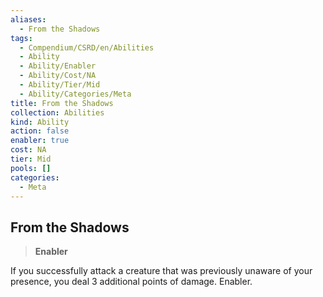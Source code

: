 ```yaml
---
aliases:
  - From the Shadows
tags:
  - Compendium/CSRD/en/Abilities
  - Ability
  - Ability/Enabler
  - Ability/Cost/NA
  - Ability/Tier/Mid
  - Ability/Categories/Meta
title: From the Shadows
collection: Abilities
kind: Ability
action: false
enabler: true
cost: NA
tier: Mid
pools: []
categories:
  - Meta
---
```

## From the Shadows    
>**Enabler**  
    
If you successfully attack a creature that was previously unaware of your presence, you deal 3 additional points of damage. Enabler.